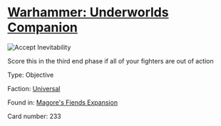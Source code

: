 # [Warhammer: Underworlds Companion](https://guidokessels.github.io/wh-underworlds)

  

![Accept Inevitability](https://warhammerunderworlds.com/wp-content/uploads/sites/6/2018/03/233_ENG.png)

Score this in the third end phase if all of your fighters are out of action

Type: Objective

Faction: [Universal](https://guidokessels.github.io/wh-underworlds/factions/universal)

Found in: [Magore's Fiends Expansion](https://guidokessels.github.io/wh-underworlds/locations/magores-fiends-expansion)

Card number: 233
